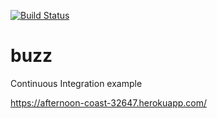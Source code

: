 [![Build Status](https://travis-ci.org/stevehaigh/buzz.svg?branch=master)](https://travis-ci.org/stevehaigh/buzz)

# buzz
Continuous Integration example

https://afternoon-coast-32647.herokuapp.com/

